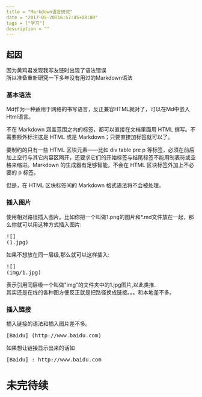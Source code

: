 ```yaml
---
title = "Markdown语言研究"
date = "2017-05-20T16:57:45+08:00"
tags = ["学习"]
description = ""
---
```



## 起因  
因为黄鸡君发现我写友链时出现了语法错误  
所以准备重新研究一下多年没有用过的Markdown语法  
  
### 基本语法
Md作为一种适用于网络的书写语言，反正兼容HTML就对了，可以在Md中嵌入Html语言。  

不在 Markdown 涵盖范围之内的标签，都可以直接在文档里面用 HTML 撰写。不需要额外标注这是 HTML 或是 Markdown；只要直接加标签就可以了。

要制约的只有一些 HTML 区块元素――比如 div table pre p 等标签，必须在前后加上空行与其它内容区隔开，还要求它们的开始标签与结尾标签不能用制表符或空格来缩进。Markdown 的生成器有足够智能，不会在 HTML 区块标签外加上不必要的  p 标签。  

但是，在 HTML 区块标签间的 Markdown 格式语法将不会被处理。  

### 插入图片
使用相对路径插入图片。比如你把一个叫做1.png的图片和*.md文件放在一起，那么你就可以用这种方式插入图片:<pre>![] (1.jpg)</pre>如果不想放在同一层级,那么就可以这样插入:<pre>![] (img/1.jpg)</pre>表示引用同层级一个叫做"img"的文件夹中的1.jpg图片,以此类推.  
其实还是在线的各种图方便反正就是把路径换成链接。。。和本地差不多。

### 插入链接
插入链接的语法和插入图片差不多。
<pre>[Baidu] (http://www.baidu.com)</pre>
如果想让链接显示出来的话如
<pre>[Baidu] : http://www.baidu.com</pre>

# 未完待续